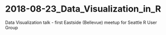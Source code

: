 # 2018-08-23_Data_Visualization_in_R
Data Visualization talk - first Eastside (Bellevue) meetup for Seattle R User Group

